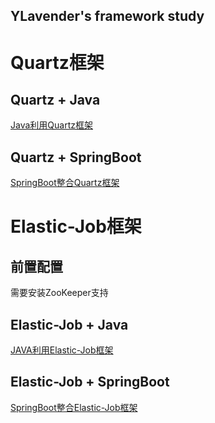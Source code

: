YLavender's framework study
---
# Quartz框架
## Quartz + Java
[Java利用Quartz框架](./lanvanderquartz/README.MD)
## Quartz + SpringBoot
[SpringBoot整合Quartz框架](./lanvanderquartzspringboot/README.MD)
# Elastic-Job框架
## 前置配置
需要安装ZooKeeper支持
## Elastic-Job + Java
[JAVA利用Elastic-Job框架](./lanvanderelasticjob/README.MD)
## Elastic-Job + SpringBoot
[SpringBoot整合Elastic-Job框架](./lanvanderelasticjobspringboot/README.MD)